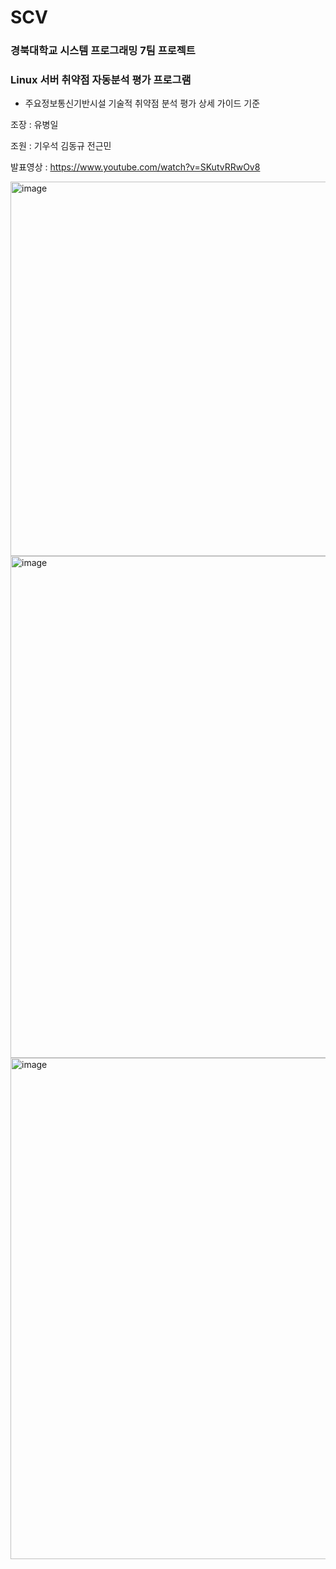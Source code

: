 # SCV
### 경북대학교 시스템 프로그래밍 7팀 프로젝트 
### Linux 서버 취약점 자동분석 평가 프로그램 ###

- 주요정보통신기반시설 기술적 취약점 분석 평가 상세 가이드 기준


조장 : 유병일

조원 : 기우석 김동규 전근민


발표영상 : https://www.youtube.com/watch?v=SKutvRRwOv8


<img width="599" alt="image" src="https://user-images.githubusercontent.com/75841024/159189806-d4d857fa-3934-435a-a8a5-fa6186de67a5.png">
<img width="803" alt="image" src="https://user-images.githubusercontent.com/75841024/159189814-c116940b-b618-4aba-8927-64f5abd213d8.png">
<img width="802" alt="image" src="https://user-images.githubusercontent.com/75841024/159189822-9232ad84-1a96-4820-95d8-598f8b4a2921.png">
